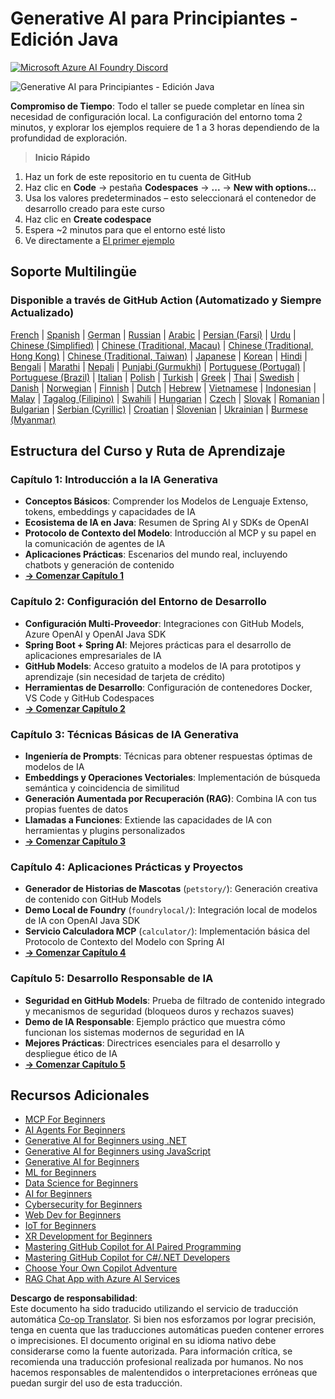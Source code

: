 <!--
CO_OP_TRANSLATOR_METADATA:
{
  "original_hash": "90ac762d40c6db51b8081cdb3e49e9db",
  "translation_date": "2025-08-07T10:59:58+00:00",
  "source_file": "README.md",
  "language_code": "es"
}
-->
# Generative AI para Principiantes - Edición Java
[![Microsoft Azure AI Foundry Discord](https://dcbadge.limes.pink/api/server/ByRwuEEgH4)](https://discord.com/invite/ByRwuEEgH4)

![Generative AI para Principiantes - Edición Java](../../translated_images/beg-genai-series.8b48be9951cc574c25f8a3accba949bfd03c2f008e2c613283a1b47316fbee68.es.png)

**Compromiso de Tiempo**: Todo el taller se puede completar en línea sin necesidad de configuración local. La configuración del entorno toma 2 minutos, y explorar los ejemplos requiere de 1 a 3 horas dependiendo de la profundidad de exploración.

> **Inicio Rápido**

1. Haz un fork de este repositorio en tu cuenta de GitHub
2. Haz clic en **Code** → pestaña **Codespaces** → **...** → **New with options...**
3. Usa los valores predeterminados – esto seleccionará el contenedor de desarrollo creado para este curso
4. Haz clic en **Create codespace**
5. Espera ~2 minutos para que el entorno esté listo
6. Ve directamente a [El primer ejemplo](./02-SetupDevEnvironment/README.md#step-2-create-a-github-personal-access-token)

## Soporte Multilingüe

### Disponible a través de GitHub Action (Automatizado y Siempre Actualizado)

[French](../fr/README.md) | [Spanish](./README.md) | [German](../de/README.md) | [Russian](../ru/README.md) | [Arabic](../ar/README.md) | [Persian (Farsi)](../fa/README.md) | [Urdu](../ur/README.md) | [Chinese (Simplified)](../zh/README.md) | [Chinese (Traditional, Macau)](../mo/README.md) | [Chinese (Traditional, Hong Kong)](../hk/README.md) | [Chinese (Traditional, Taiwan)](../tw/README.md) | [Japanese](../ja/README.md) | [Korean](../ko/README.md) | [Hindi](../hi/README.md) | [Bengali](../bn/README.md) | [Marathi](../mr/README.md) | [Nepali](../ne/README.md) | [Punjabi (Gurmukhi)](../pa/README.md) | [Portuguese (Portugal)](../pt/README.md) | [Portuguese (Brazil)](../br/README.md) | [Italian](../it/README.md) | [Polish](../pl/README.md) | [Turkish](../tr/README.md) | [Greek](../el/README.md) | [Thai](../th/README.md) | [Swedish](../sv/README.md) | [Danish](../da/README.md) | [Norwegian](../no/README.md) | [Finnish](../fi/README.md) | [Dutch](../nl/README.md) | [Hebrew](../he/README.md) | [Vietnamese](../vi/README.md) | [Indonesian](../id/README.md) | [Malay](../ms/README.md) | [Tagalog (Filipino)](../tl/README.md) | [Swahili](../sw/README.md) | [Hungarian](../hu/README.md) | [Czech](../cs/README.md) | [Slovak](../sk/README.md) | [Romanian](../ro/README.md) | [Bulgarian](../bg/README.md) | [Serbian (Cyrillic)](../sr/README.md) | [Croatian](../hr/README.md) | [Slovenian](../sl/README.md) | [Ukrainian](../uk/README.md) | [Burmese (Myanmar)](../my/README.md)

## Estructura del Curso y Ruta de Aprendizaje

### **Capítulo 1: Introducción a la IA Generativa**
- **Conceptos Básicos**: Comprender los Modelos de Lenguaje Extenso, tokens, embeddings y capacidades de IA
- **Ecosistema de IA en Java**: Resumen de Spring AI y SDKs de OpenAI
- **Protocolo de Contexto del Modelo**: Introducción al MCP y su papel en la comunicación de agentes de IA
- **Aplicaciones Prácticas**: Escenarios del mundo real, incluyendo chatbots y generación de contenido
- **[→ Comenzar Capítulo 1](./01-IntroToGenAI/README.md)**

### **Capítulo 2: Configuración del Entorno de Desarrollo**
- **Configuración Multi-Proveedor**: Integraciones con GitHub Models, Azure OpenAI y OpenAI Java SDK
- **Spring Boot + Spring AI**: Mejores prácticas para el desarrollo de aplicaciones empresariales de IA
- **GitHub Models**: Acceso gratuito a modelos de IA para prototipos y aprendizaje (sin necesidad de tarjeta de crédito)
- **Herramientas de Desarrollo**: Configuración de contenedores Docker, VS Code y GitHub Codespaces
- **[→ Comenzar Capítulo 2](./02-SetupDevEnvironment/README.md)**

### **Capítulo 3: Técnicas Básicas de IA Generativa**
- **Ingeniería de Prompts**: Técnicas para obtener respuestas óptimas de modelos de IA
- **Embeddings y Operaciones Vectoriales**: Implementación de búsqueda semántica y coincidencia de similitud
- **Generación Aumentada por Recuperación (RAG)**: Combina IA con tus propias fuentes de datos
- **Llamadas a Funciones**: Extiende las capacidades de IA con herramientas y plugins personalizados
- **[→ Comenzar Capítulo 3](./03-CoreGenerativeAITechniques/README.md)**

### **Capítulo 4: Aplicaciones Prácticas y Proyectos**
- **Generador de Historias de Mascotas** (`petstory/`): Generación creativa de contenido con GitHub Models
- **Demo Local de Foundry** (`foundrylocal/`): Integración local de modelos de IA con OpenAI Java SDK
- **Servicio Calculadora MCP** (`calculator/`): Implementación básica del Protocolo de Contexto del Modelo con Spring AI
- **[→ Comenzar Capítulo 4](./04-PracticalSamples/README.md)**

### **Capítulo 5: Desarrollo Responsable de IA**
- **Seguridad en GitHub Models**: Prueba de filtrado de contenido integrado y mecanismos de seguridad (bloqueos duros y rechazos suaves)
- **Demo de IA Responsable**: Ejemplo práctico que muestra cómo funcionan los sistemas modernos de seguridad en IA
- **Mejores Prácticas**: Directrices esenciales para el desarrollo y despliegue ético de IA
- **[→ Comenzar Capítulo 5](./05-ResponsibleGenAI/README.md)**

## Recursos Adicionales

- [MCP For Beginners](https://github.com/microsoft/mcp-for-beginners)
- [AI Agents For Beginners](https://github.com/microsoft/ai-agents-for-beginners)
- [Generative AI for Beginners using .NET](https://github.com/microsoft/Generative-AI-for-beginners-dotnet)
- [Generative AI for Beginners using JavaScript](https://github.com/microsoft/generative-ai-with-javascript)
- [Generative AI for Beginners](https://github.com/microsoft/generative-ai-for-beginners)
- [ML for Beginners](https://aka.ms/ml-beginners)
- [Data Science for Beginners](https://aka.ms/datascience-beginners)
- [AI for Beginners](https://aka.ms/ai-beginners)
- [Cybersecurity for Beginners](https://github.com/microsoft/Security-101)
- [Web Dev for Beginners](https://aka.ms/webdev-beginners)
- [IoT for Beginners](https://aka.ms/iot-beginners)
- [XR Development for Beginners](https://github.com/microsoft/xr-development-for-beginners)
- [Mastering GitHub Copilot for AI Paired Programming](https://aka.ms/GitHubCopilotAI)
- [Mastering GitHub Copilot for C#/.NET Developers](https://github.com/microsoft/mastering-github-copilot-for-dotnet-csharp-developers)
- [Choose Your Own Copilot Adventure](https://github.com/microsoft/CopilotAdventures)
- [RAG Chat App with Azure AI Services](https://github.com/Azure-Samples/azure-search-openai-demo-java)

**Descargo de responsabilidad**:  
Este documento ha sido traducido utilizando el servicio de traducción automática [Co-op Translator](https://github.com/Azure/co-op-translator). Si bien nos esforzamos por lograr precisión, tenga en cuenta que las traducciones automáticas pueden contener errores o imprecisiones. El documento original en su idioma nativo debe considerarse como la fuente autorizada. Para información crítica, se recomienda una traducción profesional realizada por humanos. No nos hacemos responsables de malentendidos o interpretaciones erróneas que puedan surgir del uso de esta traducción.